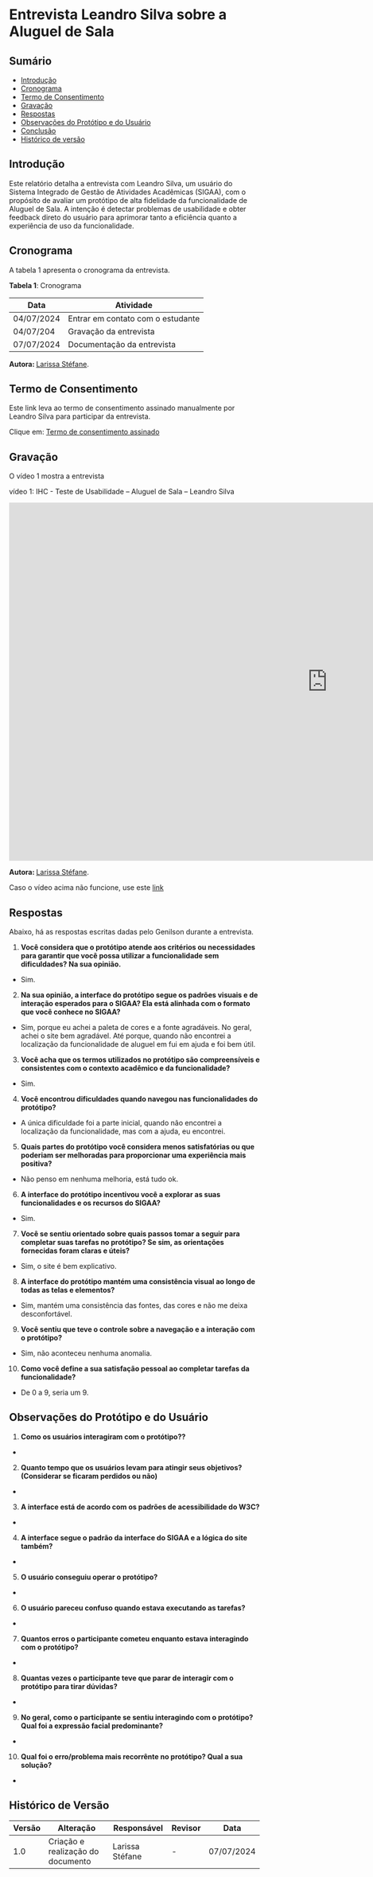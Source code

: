 # Entrevista Leandro Silva sobre a Aluguel de Sala

## Sumário

* [Introdução](#Introdução)
* [Cronograma](#Cronograma)
* [Termo de Consentimento](#Termo-de-Consentimento)
* [Gravação](#Gravação)
* [Respostas](#Respostas)
* [Observações do Protótipo e do Usuário](#Observações-do-Protótipo-e-do-Usuário)
* [Conclusão](#Conclusão)
* [Histórico de versão](#Histórico-de-versão)

## Introdução


Este relatório detalha a entrevista com Leandro Silva, um usuário do Sistema Integrado de Gestão de Atividades Acadêmicas (SIGAA), com o propósito de avaliar um protótipo de alta fidelidade da funcionalidade de Aluguel de Sala. A intenção é detectar problemas de usabilidade e obter feedback direto do usuário para aprimorar tanto a eficiência quanto a experiência de uso da funcionalidade.

## Cronograma

A tabela 1 apresenta o cronograma da entrevista.

**Tabela 1**: Cronograma

| Data | Atividade |
| - | - |
|04/07/2024 | Entrar em contato com o estudante |
| 04/07/204 | Gravação da entrevista |
| 07/07/2024 | Documentação da entrevista |


<b> Autora: </b> <a href="https://github.com/SkywalkerSupreme">Larissa Stéfane</a>.

## Termo de Consentimento

Este link leva ao termo de consentimento assinado manualmente por Leandro Silva para participar da entrevista.

Clique em: [Termo de consentimento assinado]()


## Gravação

O vídeo 1 mostra a entrevista

vídeo 1: IHC - Teste de Usabilidade – Aluguel de Sala – Leandro Silva

<iframe width="1280" height="720" src="https://www.youtube.com/embed/JOPJX1XcaBs" title="IHC - Teste de Usabilidade - Aluguel de Sala - Leandro Silva" frameborder="0" allow="accelerometer; autoplay; clipboard-write; encrypted-media; gyroscope; picture-in-picture; web-share" referrerpolicy="strict-origin-when-cross-origin" allowfullscreen></iframe>

<b> Autora: </b> <a href="https://github.com/SkywalkerSupreme">Larissa Stéfane</a>.

Caso o vídeo acima não funcione, use este [link](https://youtu.be/JOPJX1XcaBs)

## Respostas

Abaixo, há as respostas escritas dadas pelo Genilson durante a entrevista.

1. **Você considera que o protótipo atende aos critérios ou necessidades para garantir que você possa utilizar a funcionalidade sem dificuldades? Na sua opinião.**

- Sim.

2. **Na sua opinião, a interface do protótipo segue os padrões visuais e de interação esperados para o SIGAA? Ela está alinhada com o formato que você conhece no SIGAA?**

- Sim, porque eu achei a paleta de cores e a fonte agradáveis. No geral, achei o site bem agradável. Até porque, quando não encontrei a localização da funcionalidade de aluguel em fui em ajuda e foi bem útil.

3. **Você acha que os termos utilizados no protótipo são compreensíveis e consistentes com o contexto acadêmico e da funcionalidade?**

- Sim.

4. **Você encontrou dificuldades quando navegou nas funcionalidades do protótipo?**

- A única dificuldade foi a parte inicial, quando não encontrei a localização da funcionalidade, mas com a ajuda, eu encontrei.

5. **Quais partes do protótipo você considera menos satisfatórias ou que poderiam ser melhoradas para proporcionar uma experiência mais positiva?**

- Não penso em nenhuma melhoria, está tudo ok.

6. **A interface do protótipo incentivou você a explorar as suas funcionalidades e os recursos do SIGAA?**

- Sim.

7. **Você se sentiu orientado sobre quais passos tomar a seguir para completar suas tarefas no protótipo? Se sim, as orientações fornecidas foram claras e úteis?**

- Sim, o site é bem explicativo.

8. **A interface do protótipo mantém uma consistência visual ao longo de todas as telas e elementos?**

- Sim, mantém uma consistência das fontes, das cores e não me deixa desconfortável.

9. **Você sentiu que teve o controle sobre a navegação e a interação com o protótipo?**

- Sim, não aconteceu nenhuma anomalia.

10. **Como você define a sua satisfação pessoal ao completar tarefas da funcionalidade?**
    
- De 0 a 9, seria um 9.

## Observações do Protótipo e do Usuário

1. **Como os usuários interagiram com o protótipo??**

- 

2. **Quanto tempo que os usuários levam para atingir seus objetivos? (Considerar se ficaram perdidos ou não)**

-

3. **A interface está de acordo com os padrões de acessibilidade do W3C?**

- 

4. **A interface segue o padrão da interface do SIGAA e a lógica do site também?**

- 

5. **O usuário conseguiu operar o protótipo?**

- 

6. **O usuário pareceu confuso quando estava executando as tarefas?**

- 

7. **Quantos erros o participante cometeu enquanto estava interagindo com o protótipo?**

- 

8. **Quantas vezes o participante teve que parar de interagir com o protótipo para tirar dúvidas?**

- 

9. **No geral, como o participante se sentiu interagindo com o protótipo? Qual foi a expressão facial predominante?**

- 

10. **Qual foi o erro/problema mais recorrênte no protótipo? Qual a sua solução?**

- 

## Histórico de Versão

| Versão | Alteração | Responsável | Revisor | Data |
| - | - | - | - | - |
| 1.0 | Criação e realização do documento| Larissa Stéfane| - | 07/07/2024 |
